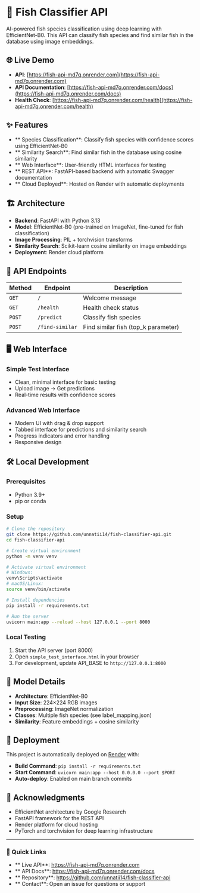 # 🐠 Fish Classifier API

AI-powered fish species classification using deep learning with EfficientNet-B0. This API can classify fish species and find similar fish in the database using image embeddings.

## 🌐 Live Demo

- **API**: [https://fish-api-md7q.onrender.com](https://fish-api-md7q.onrender.com)
- **API Documentation**: [https://fish-api-md7q.onrender.com/docs](https://fish-api-md7q.onrender.com/docs)
- **Health Check**: [https://fish-api-md7q.onrender.com/health](https://fish-api-md7q.onrender.com/health)

## ✨ Features

- ** Species Classification**: Classify fish species with confidence scores using EfficientNet-B0
- ** Similarity Search**: Find similar fish in the database using cosine similarity
- ** Web Interface**: User-friendly HTML interfaces for testing
- ** REST API**: FastAPI-based backend with automatic Swagger documentation
- ** Cloud Deployed**: Hosted on Render with automatic deployments

## 🏗️ Architecture

- **Backend**: FastAPI with Python 3.13
- **Model**: EfficientNet-B0 (pre-trained on ImageNet, fine-tuned for fish classification)
- **Image Processing**: PIL + torchvision transforms
- **Similarity Search**: Scikit-learn cosine similarity on image embeddings
- **Deployment**: Render cloud platform

## 🚀 API Endpoints

| Method | Endpoint | Description |
|--------|----------|-------------|
| `GET` | `/` | Welcome message |
| `GET` | `/health` | Health check status |
| `POST` | `/predict` | Classify fish species |
| `POST` | `/find-similar` | Find similar fish (top_k parameter) |

## 🖥️ Web Interface

### Simple Test Interface
- Clean, minimal interface for basic testing
- Upload image → Get predictions
- Real-time results with confidence scores

### Advanced Web Interface  
- Modern UI with drag & drop support
- Tabbed interface for predictions and similarity search
- Progress indicators and error handling
- Responsive design

## 🛠️ Local Development

### Prerequisites
- Python 3.9+
- pip or conda

### Setup
```bash
# Clone the repository
git clone https://github.com/unnatii14/fish-classifier-api.git
cd fish-classifier-api

# Create virtual environment
python -m venv venv

# Activate virtual environment
# Windows:
venv\Scripts\activate
# macOS/Linux:
source venv/bin/activate

# Install dependencies
pip install -r requirements.txt

# Run the server
uvicorn main:app --reload --host 127.0.0.1 --port 8000
```

### Local Testing
1. Start the API server (port 8000)
2. Open `simple_test_interface.html` in your browser
3. For development, update API_BASE to `http://127.0.0.1:8000`

## 🔧 Model Details

- **Architecture**: EfficientNet-B0
- **Input Size**: 224×224 RGB images
- **Preprocessing**: ImageNet normalization
- **Classes**: Multiple fish species (see label_mapping.json)
- **Similarity**: Feature embeddings + cosine similarity

## 🔄 Deployment

This project is automatically deployed on [Render](https://render.com) with:
- **Build Command**: `pip install -r requirements.txt`
- **Start Command**: `uvicorn main:app --host 0.0.0.0 --port $PORT`
- **Auto-deploy**: Enabled on main branch commits


## 🙏 Acknowledgments

- EfficientNet architecture by Google Research
- FastAPI framework for the REST API
- Render platform for cloud hosting
- PyTorch and torchvision for deep learning infrastructure

---

### 🔗 Quick Links

- ** Live API**: https://fish-api-md7q.onrender.com
- ** API Docs**: https://fish-api-md7q.onrender.com/docs
- ** Repository**: https://github.com/unnatii14/fish-classifier-api
- ** Contact**: Open an issue for questions or support
